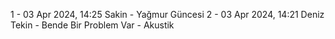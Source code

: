 1 - 03 Apr 2024, 14:25	Sakin - Yağmur Güncesi
2 - 03 Apr 2024, 14:21	Deniz Tekin - Bende Bir Problem Var - Akustik
